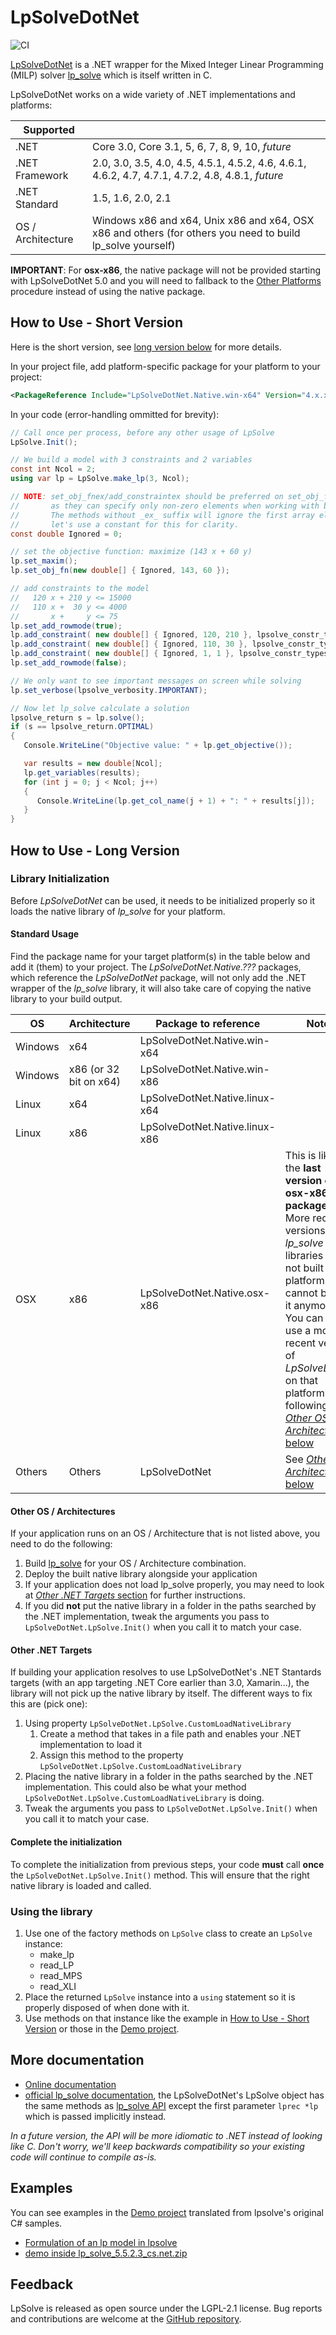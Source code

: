 # LpSolveDotNet

![CI](https://github.com/MarcelGosselin/LpSolveDotNet/workflows/CI/badge.svg)

[LpSolveDotNet](https://github.com/MarcelGosselin/LpSolveDotNet) is a .NET wrapper for the Mixed Integer Linear Programming (MILP) solver [lp_solve](https://github.com/lp-solve/lp_solve) which is itself written in C.

LpSolveDotNet works on a wide variety of .NET implementations and platforms:

| Supported | |
| -- | -- |
| .NET | Core 3.0, Core 3.1, 5, 6, 7, 8, 9, 10, _future_ |
| .NET Framework | 2.0, 3.0, 3.5, 4.0, 4.5, 4.5.1, 4.5.2, 4.6, 4.6.1, 4.6.2, 4.7, 4.7.1, 4.7.2, 4.8, 4.8.1, _future_ |
| .NET Standard | 1.5, 1.6, 2.0, 2.1 |
| OS / Architecture | Windows x86 and x64, Unix x86 and x64, OSX x86 and others (for others you need to build lp_solve yourself) |

**IMPORTANT**: For **osx-x86**, the native package will not be provided starting with LpSolveDotNet 5.0 and you will need to fallback to the [Other Platforms](https://marcelgosselin.github.io/LpSolveDotNet/docs/setting-up-project.html?tabs=other-platforms) procedure instead of using the native package.

## How to Use - Short Version

Here is the short version, see [long version below](#how-to-use---long-version) for more details.

In your project file, add platform-specific package for your platform to your project: 
```xml
<PackageReference Include="LpSolveDotNet.Native.win-x64" Version="4.x.x"/>
```

In your code (error-handling ommitted for brevity):
```cs
// Call once per process, before any other usage of LpSolve
LpSolve.Init();

// We build a model with 3 constraints and 2 variables
const int Ncol = 2;
using var lp = LpSolve.make_lp(3, Ncol);

// NOTE: set_obj_fnex/add_constraintex should be preferred on set_obj_fn/add_constraint
//       as they can specify only non-zero elements when working with big model.
//       The methods without _ex_ suffix will ignore the first array element so
//       let's use a constant for this for clarity.
const double Ignored = 0;

// set the objective function: maximize (143 x + 60 y)
lp.set_maxim();
lp.set_obj_fn(new double[] { Ignored, 143, 60 });

// add constraints to the model
//   120 x + 210 y <= 15000
//   110 x +  30 y <= 4000
//       x +     y <= 75
lp.set_add_rowmode(true);
lp.add_constraint( new double[] { Ignored, 120, 210 }, lpsolve_constr_types.LE, 15000);
lp.add_constraint( new double[] { Ignored, 110, 30 }, lpsolve_constr_types.LE, 4000);
lp.add_constraint( new double[] { Ignored, 1, 1 }, lpsolve_constr_types.LE, 75);
lp.set_add_rowmode(false);

// We only want to see important messages on screen while solving
lp.set_verbose(lpsolve_verbosity.IMPORTANT);

// Now let lp_solve calculate a solution
lpsolve_return s = lp.solve();
if (s == lpsolve_return.OPTIMAL)
{
   Console.WriteLine("Objective value: " + lp.get_objective());

   var results = new double[Ncol];
   lp.get_variables(results);
   for (int j = 0; j < Ncol; j++)
   {
      Console.WriteLine(lp.get_col_name(j + 1) + ": " + results[j]);
   }
}
```

## How to Use - Long Version

### Library Initialization

Before _LpSolveDotNet_ can be used, it needs to be initialized properly so it loads the native library of _lp_solve_ for your platform.

#### Standard Usage

Find the package name for your target platform(s) in the table below and add it (them) to your project. The _LpSolveDotNet.Native.???_ packages, which reference the _LpSolveDotNet_ package, will not only add the .NET wrapper of the _lp_solve_ library, it will also take care of copying the native library to your build output.

| OS      | Architecture | Package to reference | Notes |
| ------- | ------------ | -------------------- | -- |
| Windows | x64          | LpSolveDotNet.Native.win-x64 | |
| Windows | x86 (or 32 bit on x64) | LpSolveDotNet.Native.win-x86 | |
| Linux   | x64          | LpSolveDotNet.Native.linux-x64 | |
| Linux   | x86          | LpSolveDotNet.Native.linux-x86 | |
| OSX     | x86          | LpSolveDotNet.Native.osx-x86 | This is likely the **last version of this osx-x86 package**. More recent versions of the _lp_solve_ libraries were not built in that platform so we cannot bundle it anymore. You can still use a more recent version of _LpSolveDotNet_ on that platform by following [_Other OS / Architectures_ below](#other-os--architectures) |
| Others  | Others       | LpSolveDotNet | See [_Other OS / Architectures_ below](#other-os--architectures) |

#### Other OS / Architectures

If your application runs on an OS / Architecture that is not listed above, you need to do the following:

1. Build [lp_solve](https://github.com/lp-solve/lp_solve) for your OS / Architecture combination.
1. Deploy the built native library alongside your application
1. If your application does not load lp_solve properly, you may need to look at [_Other .NET Targets_ section](#other-net-targets) for further instructions.
1. If you did **not** put the native library in a folder in the paths searched by the .NET implementation, tweak the arguments you pass to `LpSolveDotNet.LpSolve.Init()` when you call it to match your case.

#### Other .NET Targets

If building your application resolves to use LpSolveDotNet's .NET Stantards targets (with an app targeting .NET Core earlier than 3.0, Xamarin...), the library will not pick up the native library by itself. The different ways to fix this are (pick one):

1. Using property `LpSolveDotNet.LpSolve.CustomLoadNativeLibrary`
   1. Create a method that takes in a file path and enables your .NET implementation to load it
   1. Assign this method to the property `LpSolveDotNet.LpSolve.CustomLoadNativeLibrary`
1. Placing the native library in a folder in the paths searched by the .NET implementation. This could also be what your method `LpSolveDotNet.LpSolve.CustomLoadNativeLibrary` is doing.
1. Tweak the arguments you pass to `LpSolveDotNet.LpSolve.Init()` when you call it to match your case.

#### Complete the initialization

To complete the initialization from previous steps, your code **must** call **once** the `LpSolveDotNet.LpSolve.Init()` method. This will ensure that the right native library is loaded and called.

### Using the library

1. Use one of the factory methods on `LpSolve` class to create an `LpSolve` instance:
   * make_lp
   * read_LP
   * read_MPS
   * read_XLI
1. Place the returned `LpSolve` instance into a `using` statement so it is properly disposed of when done with it.
1. Use methods on that instance like the example in [How to Use - Short Version](#how-to-use---short-version) or those in the [Demo project](https://github.com/MarcelGosselin/LpSolveDotNet/tree/master/src/LpSolveDotNet.Demo).

## More documentation

- [Online documentation](https://marcelgosselin.github.io/LpSolveDotNet/)
- [official lp_solve documentation](https://lp-solve.github.io/), the LpSolveDotNet's LpSolve object has the same methods as [lp_solve API](https://lp-solve.github.io/lp_solveAPIreference.htm) except the first parameter `lprec *lp` which is passed implicitly instead.

*In a future version, the API will be more idiomatic to .NET instead of looking like C.*
*Don't worry, we'll keep backwards compatibility so your existing code will continue to compile as-is.*

## Examples

You can see examples in the [Demo project](https://github.com/MarcelGosselin/LpSolveDotNet/tree/master/src/LpSolveDotNet.Demo) translated from lpsolve's original C# samples.

* [Formulation of an lp model in lpsolve](https://github.com/MarcelGosselin/LpSolveDotNet/tree/master/src/LpSolveDotNet.Demo/FormulateSample.cs)
* [demo inside lp_solve_5.5.2.3_cs.net.zip](https://github.com/MarcelGosselin/LpSolveDotNet/tree/master/src/LpSolveDotNet.Demo/OriginalSample.cs)

## Feedback

LpSolve is released as open source under the LGPL-2.1 license. Bug reports and contributions are welcome at the [GitHub repository](https://github.com/MarcelGosselin/LpSolveDotNet).
